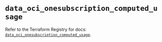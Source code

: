 # `data_oci_onesubscription_computed_usage`

Refer to the Terraform Registry for docs: [`data_oci_onesubscription_computed_usage`](https://registry.terraform.io/providers/oracle/oci/6.18.0/docs/data-sources/onesubscription_computed_usage).
